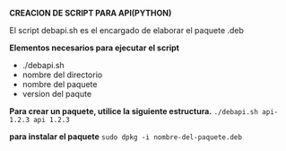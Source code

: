 **CREACION DE SCRIPT PARA API(PYTHON)**

El script debapi.sh es el encargado de elaborar el paquete .deb

**Elementos necesarios para ejecutar el script**
 - ./debapi.sh
 - nombre del directorio
 - nombre del paquete
 - version del paqute

**Para crear un paquete, utilice la siguiente estructura.**
  `./debapi.sh api-1.2.3 api 1.2.3`

**para instalar el paquete**
 `sudo dpkg -i nombre-del-paquete.deb`

